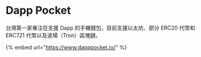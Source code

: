 # Dapp Pocket

台灣第一家專注在支援 Dapp 的手機錢包，目前支援以太坊、部分 ERC20 代幣和 ERC721 代幣以及波場（Tron）區塊鏈。

{% embed url="https://www.dapppocket.io/" %}
